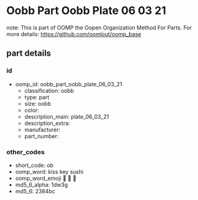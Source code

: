 # Oobb Part Oobb Plate 06 03 21  

note: This is part of OOMP the Oopen Organization Method For Parts. For more details: https://github.com/oomlout/oomp_base

##  part details





### id
* oomp_id: oobb_part_oobb_plate_06_03_21
  * classification: oobb
  * type: part
  * size: oobb
  * color: 
  * description_main: plate_06_03_21
  * description_extra: 
  * manufacturer: 
  * part_number: 

### other_codes
* short_code: ob
* oomp_word: kiss key sushi
* oomp_word_emoji :kiss: :key: :sushi:
* md5_6_alpha: 1dw3g
* md5_6: 2384bc